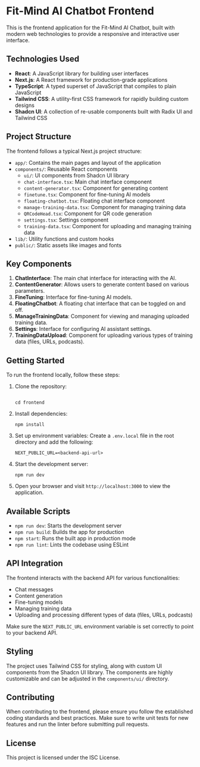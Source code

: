 # Fit-Mind AI Chatbot Frontend

This is the frontend application for the Fit-Mind AI Chatbot, built with modern web technologies to provide a responsive and interactive user interface.

## Technologies Used

- **React**: A JavaScript library for building user interfaces
- **Next.js**: A React framework for production-grade applications
- **TypeScript**: A typed superset of JavaScript that compiles to plain JavaScript
- **Tailwind CSS**: A utility-first CSS framework for rapidly building custom designs
- **Shadcn UI**: A collection of re-usable components built with Radix UI and Tailwind CSS

## Project Structure

The frontend follows a typical Next.js project structure:

- `app/`: Contains the main pages and layout of the application
- `components/`: Reusable React components
  - `ui/`: UI components from Shadcn UI library
  - `chat-interface.tsx`: Main chat interface component
  - `content-generator.tsx`: Component for generating content
  - `finetune.tsx`: Component for fine-tuning AI models
  - `floating-chatbot.tsx`: Floating chat interface component
  - `manage-training-data.tsx`: Component for managing training data
  - `QRCodeHead.tsx`: Component for QR code generation
  - `settings.tsx`: Settings component
  - `training-data.tsx`: Component for uploading and managing training data
- `lib/`: Utility functions and custom hooks
- `public/`: Static assets like images and fonts

## Key Components

1. **ChatInterface**: The main chat interface for interacting with the AI.
2. **ContentGenerator**: Allows users to generate content based on various parameters.
3. **FineTuning**: Interface for fine-tuning AI models.
4. **FloatingChatbot**: A floating chat interface that can be toggled on and off.
5. **ManageTrainingData**: Component for viewing and managing uploaded training data.
6. **Settings**: Interface for configuring AI assistant settings.
7. **TrainingDataUpload**: Component for uploading various types of training data (files, URLs, podcasts).

## Getting Started

To run the frontend locally, follow these steps:

1. Clone the repository:
   ```
   
   cd frontend
   ```

2. Install dependencies:
   ```
   npm install
   ```

3. Set up environment variables:
   Create a `.env.local` file in the root directory and add the following:
   ```
   NEXT_PUBLIC_URL=<backend-api-url>
   ```

4. Start the development server:
   ```
   npm run dev
   ```

5. Open your browser and visit `http://localhost:3000` to view the application.

## Available Scripts

- `npm run dev`: Starts the development server
- `npm run build`: Builds the app for production
- `npm start`: Runs the built app in production mode
- `npm run lint`: Lints the codebase using ESLint

## API Integration

The frontend interacts with the backend API for various functionalities:

- Chat messages
- Content generation
- Fine-tuning models
- Managing training data
- Uploading and processing different types of data (files, URLs, podcasts)

Make sure the `NEXT_PUBLIC_URL` environment variable is set correctly to point to your backend API.

## Styling

The project uses Tailwind CSS for styling, along with custom UI components from the Shadcn UI library. The components are highly customizable and can be adjusted in the `components/ui/` directory.

## Contributing

When contributing to the frontend, please ensure you follow the established coding standards and best practices. Make sure to write unit tests for new features and run the linter before submitting pull requests.

## License

This project is licensed under the ISC License.
